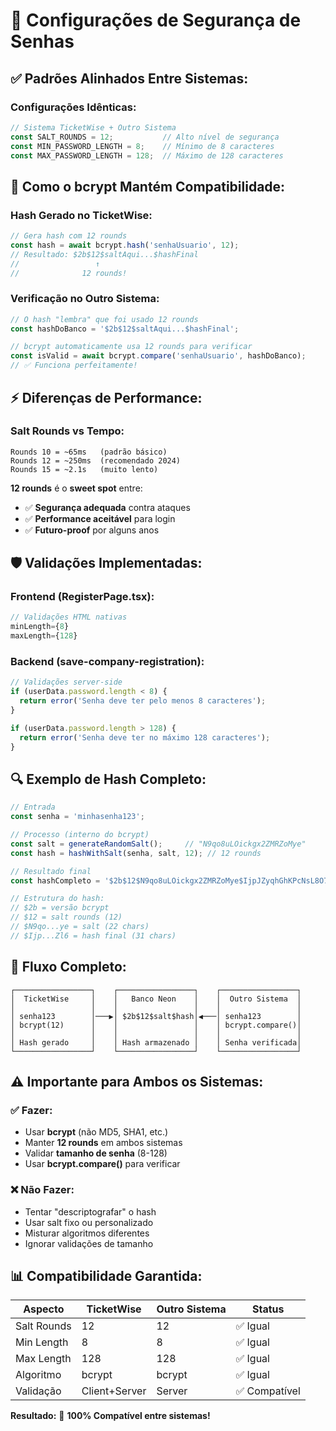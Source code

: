# 🔐 Configurações de Segurança de Senhas

## ✅ **Padrões Alinhados Entre Sistemas:**

### **Configurações Idênticas:**
```javascript
// Sistema TicketWise + Outro Sistema
const SALT_ROUNDS = 12;           // Alto nível de segurança
const MIN_PASSWORD_LENGTH = 8;    // Mínimo de 8 caracteres  
const MAX_PASSWORD_LENGTH = 128;  // Máximo de 128 caracteres
```

## 🔄 **Como o bcrypt Mantém Compatibilidade:**

### **Hash Gerado no TicketWise:**
```javascript
// Gera hash com 12 rounds
const hash = await bcrypt.hash('senhaUsuario', 12);
// Resultado: $2b$12$saltAqui...$hashFinal
//                 ↑ 
//              12 rounds!
```

### **Verificação no Outro Sistema:**
```javascript
// O hash "lembra" que foi usado 12 rounds
const hashDoBanco = '$2b$12$saltAqui...$hashFinal';

// bcrypt automaticamente usa 12 rounds para verificar
const isValid = await bcrypt.compare('senhaUsuario', hashDoBanco);
// ✅ Funciona perfeitamente!
```

## ⚡ **Diferenças de Performance:**

### **Salt Rounds vs Tempo:**
```
Rounds 10 = ~65ms   (padrão básico)
Rounds 12 = ~250ms  (recomendado 2024)
Rounds 15 = ~2.1s   (muito lento)
```

**12 rounds** é o **sweet spot** entre:
- ✅ **Segurança adequada** contra ataques
- ✅ **Performance aceitável** para login
- ✅ **Futuro-proof** por alguns anos

## 🛡️ **Validações Implementadas:**

### **Frontend (RegisterPage.tsx):**
```javascript
// Validações HTML nativas
minLength={8}
maxLength={128}
```

### **Backend (save-company-registration):**
```javascript
// Validações server-side
if (userData.password.length < 8) {
  return error('Senha deve ter pelo menos 8 caracteres');
}

if (userData.password.length > 128) {
  return error('Senha deve ter no máximo 128 caracteres');
}
```

## 🔍 **Exemplo de Hash Completo:**

```javascript
// Entrada
const senha = 'minhasenha123';

// Processo (interno do bcrypt)
const salt = generateRandomSalt();     // "N9qo8uLOickgx2ZMRZoMye"
const hash = hashWithSalt(senha, salt, 12); // 12 rounds

// Resultado final
const hashCompleto = '$2b$12$N9qo8uLOickgx2ZMRZoMye$IjpJZyqhGhKPcNsL8O7LyqGmBG2BCZl6';

// Estrutura do hash:
// $2b = versão bcrypt
// $12 = salt rounds (12)
// $N9qo...ye = salt (22 chars)
// $Ijp...Zl6 = hash final (31 chars)
```

## 🔄 **Fluxo Completo:**

```
┌─────────────────┐    ┌─────────────────┐    ┌─────────────────┐
│  TicketWise     │    │   Banco Neon    │    │  Outro Sistema  │
│                 │    │                 │    │                 │
│ senha123        │───▶│ $2b$12$salt$hash│◀───│ senha123        │
│ bcrypt(12)      │    │                 │    │ bcrypt.compare()│
│                 │    │                 │    │                 │
│ Hash gerado     │    │ Hash armazenado │    │ Senha verificada│
└─────────────────┘    └─────────────────┘    └─────────────────┘
```

## ⚠️ **Importante para Ambos os Sistemas:**

### **✅ Fazer:**
- Usar **bcrypt** (não MD5, SHA1, etc.)
- Manter **12 rounds** em ambos sistemas
- Validar **tamanho de senha** (8-128)
- Usar **bcrypt.compare()** para verificar

### **❌ Não Fazer:**
- Tentar "descriptografar" o hash
- Usar salt fixo ou personalizado
- Misturar algoritmos diferentes
- Ignorar validações de tamanho

## 📊 **Compatibilidade Garantida:**

| Aspecto | TicketWise | Outro Sistema | Status |
|---------|------------|---------------|---------|
| Salt Rounds | 12 | 12 | ✅ Igual |
| Min Length | 8 | 8 | ✅ Igual |
| Max Length | 128 | 128 | ✅ Igual |
| Algoritmo | bcrypt | bcrypt | ✅ Igual |
| Validação | Client+Server | Server | ✅ Compatível |

**Resultado:** 🎯 **100% Compatível entre sistemas!** 